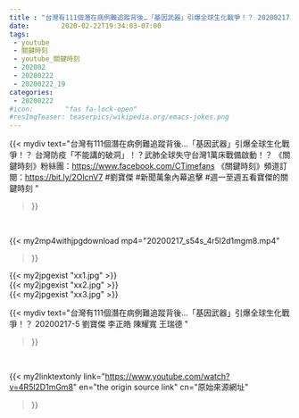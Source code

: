 ```yaml
---
title : "台灣有111個潛在病例難追蹤背後…「基因武器」引爆全球生化戰爭！？ 20200217-5 劉寶傑 李正皓 陳耀寬 王瑞德 "
date:        2020-02-22T19:34:03-07:00
tags:
 - youtube
 - 關鍵時刻
 - youtube_關鍵時刻
 - 202002
 - 20200222
 - 20200222_19
categories:
 - 20200222
#icon:        "fas fa-lock-open"
#resImgTeaser: teaserpics/wikipedia.org/emacs-jokes.png
---
```


{{< mydiv text="台灣有111個潛在病例難追蹤背後…「基因武器」引爆全球生化戰爭！？ 台灣防疫「不能講的破洞」！？武肺全球失守台灣1萬床戰備啟動！？  《關鍵時刻》粉絲團：https://www.facebook.com/CTimefans 《關鍵時刻》頻道訂閱：https://bit.ly/2OlcnV7  #劉寶傑 #新聞萬象內幕追擊 #週一至週五看寶傑的關鍵時刻 "
>}}
<br>


{{< my2mp4withjpgdownload mp4="20200217_s54s_4r5l2d1mgm8.mp4"
>}}

{{< my2jpgexist "xx1.jpg" >}}<br>
{{< my2jpgexist "xx2.jpg" >}}<br>
{{< my2jpgexist "xx3.jpg" >}}<br>



{{< mydiv text="台灣有111個潛在病例難追蹤背後…「基因武器」引爆全球生化戰爭！？ 20200217-5 劉寶傑 李正皓 陳耀寬 王瑞德 "
>}}
<br>

{{< my2linktextonly link="https://www.youtube.com/watch?v=4R5l2D1mGm8"
en="the origin source link" cn="原始來源網址"
>}}


<br>

